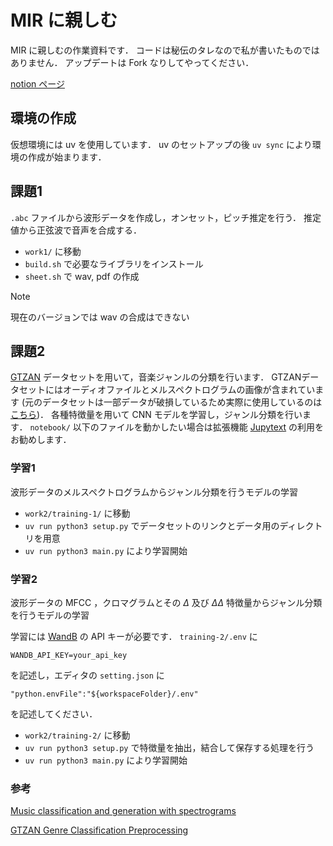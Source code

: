 # MIR に親しむ

MIR に親しむの作業資料です．
コードは秘伝のタレなので私が書いたものではありません．
アップデートは Fork なりしてやってください．

[notion ページ](https://www.notion.so/283d5612f793800e98b3fe6542b52dc8?pvs=25)

## 環境の作成
仮想環境には uv を使用しています．
uv のセットアップの後 `uv sync` により環境の作成が始まります．

## 課題1

`.abc` ファイルから波形データを作成し，オンセット，ピッチ推定を行う．
推定値から正弦波で音声を合成する．

- `work1/` に移動
- `build.sh` で必要なライブラリをインストール
- `sheet.sh` で wav, pdf の作成
> [!NOTE]
> 現在のバージョンでは wav の合成はできない


## 課題2

[GTZAN](https://www.kaggle.com/datasets/andradaolteanu/gtzan-dataset-music-genre-classification) データセットを用いて，音楽ジャンルの分類を行います．
GTZANデータセットにはオーディオファイルとメルスペクトログラムの画像が含まれています (元のデータセットは一部データが破損しているため実際に使用しているのは[こちら](https://www.kaggle.com/datasets/murataktan/gtzan-fixed))．
各種特徴量を用いて CNN モデルを学習し，ジャンル分類を行います．
`notebook/` 以下のファイルを動かしたい場合は拡張機能 [Jupytext](https://marketplace.visualstudio.com/items?itemName=congyiwu.vscode-jupytext) の利用をお勧めします．

### 学習1

波形データのメルスペクトログラムからジャンル分類を行うモデルの学習

- `work2/training-1/` に移動
- `uv run python3 setup.py` でデータセットのリンクとデータ用のディレクトリを用意
- `uv run python3 main.py` により学習開始

### 学習2

波形データの MFCC ，クロマグラムとその $\Delta$ 及び $\Delta\Delta$ 特徴量からジャンル分類を行うモデルの学習

学習には [WandB](https://wandb.ai/) の API キーが必要です．
`training-2/.env` に

```
WANDB_API_KEY=your_api_key
```

を記述し，エディタの `setting.json` に

```
"python.envFile":"${workspaceFolder}/.env"
```

を記述してください．

- `work2/training-2/` に移動
- `uv run python3 setup.py` で特徴量を抽出，結合して保存する処理を行う
- `uv run python3 main.py` により学習開始

### 参考

[Music classification and generation with spectrograms](https://deeplearning.neuromatch.io/projects/ComputerVision/spectrogram_analysis.html)

[GTZAN Genre Classification Preprocessing](https://www.kaggle.com/code/eonuonga/gtzan-genre-classification-preprocessing-1-2)